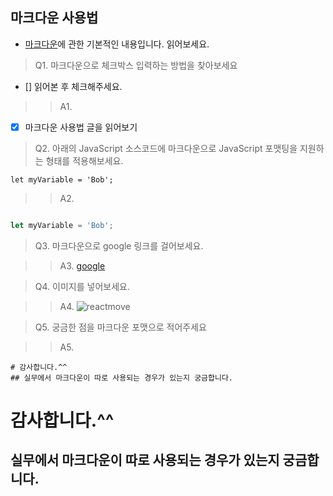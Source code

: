 ## 마크다운 사용법
- [마크다운](https://gist.github.com/ihoneymon/652be052a0727ad59601)에 관한 기본적인 내용입니다. 읽어보세요.

> Q1. 마크다운으로 체크박스 입력하는 방법을 찾아보세요
- [] 읽어본 후 체크해주세요.

> > A1. 
- [x] 마크다운 사용법 글을 읽어보기


> Q2. 아래의 JavaScript 소스코드에 마크다운으로 JavaScript 포맷팅을 지원하는 형태를 적용해보세요.
```
let myVariable = 'Bob';
```

> > A2. 


```javascript

let myVariable = 'Bob';

```


> Q3. 마크다운으로 google 링크를 걸어보세요.

>> A3. [google](https://www.google.co.kr)


> Q4. 이미지를 넣어보세요.

>> A4. ![reactmove](https://react-move.js.org/build/0d8f226bece940bf16186ce709e59c63.png)


> Q5. 궁금한 점을 마크다운 포맷으로 적어주세요

>> A5.
```
# 감사합니다.^^
## 실무에서 마크다운이 따로 사용되는 경우가 있는지 궁금합니다.
```

# 감사합니다.^^
## 실무에서 마크다운이 따로 사용되는 경우가 있는지 궁금합니다.
